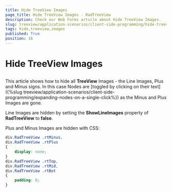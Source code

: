 ```yaml
---
title: Hide TreeView Images
page_title: Hide TreeView Images - RadTreeView
description: Check our Web Forms article about Hide TreeView Images.
slug: treeview/application-scenarios/client-side-programming/hide-treeview-images
tags: hide,treeview,images
published: True
position: 16
---
```


# Hide TreeView Images



## 

This article shows how to hide all **TreeView** Images - the Line Images, Plus and Minus signs. In this case Nodes are [toggled by clicking on their text]({%slug treeview/application-scenarios/client-side-programming/expanding-nodes-on-a-single-click%}) as the Minus and Plus Images are gone.



Line Images are hidden by setting the **ShowLineImages** property of **RadTreeView** to **false**.



Plus and Minus Images are hidden with CSS:

````CSS
div.RadTreeView .rtMinus,
div.RadTreeView .rtPlus
{
	display: none;
}
div.RadTreeView .rtTop,
div.RadTreeView .rtMid,
div.RadTreeView .rtBot
{
	padding: 0;
} 	
````


